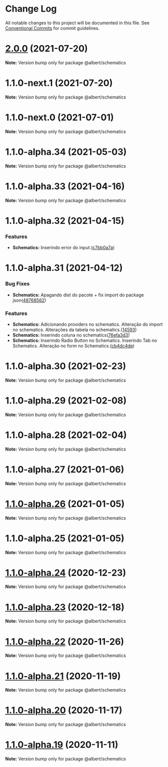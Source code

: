 # Change Log

All notable changes to this project will be documented in this file.
See [Conventional Commits](https://conventionalcommits.org) for commit guidelines.

# [2.0.0](https://tfs.seniorsolution.com.br/PD/Albert/_git/alb-front/compare/v1.1.0-next.1...v2.0.0) (2021-07-20)

**Note:** Version bump only for package @albert/schematics





# 1.1.0-next.1 (2021-07-20)

**Note:** Version bump only for package @albert/schematics





# 1.1.0-next.0 (2021-07-01)

**Note:** Version bump only for package @albert/schematics






# 1.1.0-alpha.34 (2021-05-03)

**Note:** Version bump only for package @albert/schematics






# 1.1.0-alpha.33 (2021-04-16)

**Note:** Version bump only for package @albert/schematics






# 1.1.0-alpha.32 (2021-04-15)

### Features

* **Schematics:** Inserindo error do input.([c7bb0a7a](https://tfs.seniorsolution.com.br/PD/Albert/_git/alb-front/commit/c7bb0a7a1a0c78b1a115df72187294a377186a09))

# 1.1.0-alpha.31 (2021-04-12)

### Bug Fixes

* **Schematics:** Apagando dist do pacote + fix import do package json([48768562](https://tfs.seniorsolution.com.br/PD/Albert/_git/alb-front/commit/487685625a71bc0fbce0b290f8bac1425ae27e6a))

### Features
* **Schematics:** Adicionando providers no schematics. Alteração do import no schematics. Alterações da tabela no schematics.([14593](https://tfs.seniorsolution.com.br/PD/Albert/_git/alb-front/commit/b440d9f5f4b049774eabdbc8c04fa762115b3baf))
* **Schematics:** Inserindo coluna no schematics([76efa3d3](https://tfs.seniorsolution.com.br/PD/Albert/_git/alb-front/commit/76efa3d32f281666de368c9fc28fe749841f0215))
* **Schematics:** Inserindo Radio Button no Schematics. Inserindo Tab no Schematics. Alteração no form no Schematics.([cb4dc4de](https://tfs.seniorsolution.com.br/PD/Albert/_git/alb-front/commit/cb4dc4de19bee1091bc6124bdc67a8cdd0d4891b))


# 1.1.0-alpha.30 (2021-02-23)

**Note:** Version bump only for package @albert/schematics






# 1.1.0-alpha.29 (2021-02-08)

**Note:** Version bump only for package @albert/schematics






# 1.1.0-alpha.28 (2021-02-04)

**Note:** Version bump only for package @albert/schematics






# 1.1.0-alpha.27 (2021-01-06)

**Note:** Version bump only for package @albert/schematics






# [1.1.0-alpha.26](https://tfs.seniorsolution.com.br/PD/Albert/_git/alb-front/compare/v1.1.0-alpha.9...v1.1.0-alpha.26) (2021-01-05)

**Note:** Version bump only for package @albert/schematics





# 1.1.0-alpha.25 (2021-01-05)

**Note:** Version bump only for package @albert/schematics






# [1.1.0-alpha.24](https://tfs.seniorsolution.com.br/PD/Albert/_git/alb-front/compare/v1.1.0-alpha.9...v1.1.0-alpha.24) (2020-12-23)

**Note:** Version bump only for package @albert/schematics





# [1.1.0-alpha.23](http://tfs.seniorsolution.com.br:22/PD/Albert/_git/alb-front/compare/v1.1.0-alpha.13...v1.1.0-alpha.23) (2020-12-18)

**Note:** Version bump only for package @albert/schematics





# [1.1.0-alpha.22](https://tfs.seniorsolution.com.br/PD/Albert/_git/alb-front/compare/v1.1.0-alpha.20...v1.1.0-alpha.22) (2020-11-26)

**Note:** Version bump only for package @albert/schematics





# [1.1.0-alpha.21](https://tfs.seniorsolution.com.br/PD/Albert/_git/alb-front/compare/v1.1.0-alpha.20...v1.1.0-alpha.21) (2020-11-19)

**Note:** Version bump only for package @albert/schematics





# [1.1.0-alpha.20](https://tfs.seniorsolution.com.br/PD/Albert/_git/alb-front/compare/v1.1.0-alpha.16...v1.1.0-alpha.20) (2020-11-17)

**Note:** Version bump only for package @albert/schematics





# [1.1.0-alpha.19](https://tfs.seniorsolution.com.br/PD/Albert/_git/alb-front/compare/v1.1.0-alpha.9...v1.1.0-alpha.19) (2020-11-11)

**Note:** Version bump only for package @albert/schematics
